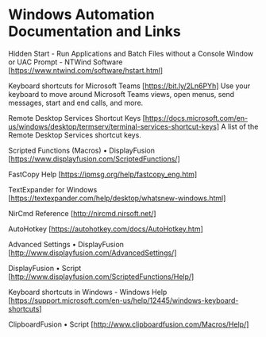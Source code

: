 # Windows Automation Documentation and Links

Hidden Start - Run Applications and Batch Files without a Console Window or UAC Prompt - NTWind Software [https://www.ntwind.com/software/hstart.html]

Keyboard shortcuts for Microsoft Teams [https://bit.ly/2Ln6PYh]
Use your keyboard to move around Microsoft Teams views, open menus, send messages, start and end calls, and more.

Remote Desktop Services Shortcut Keys [https://docs.microsoft.com/en-us/windows/desktop/termserv/terminal-services-shortcut-keys]
A list of the Remote Desktop Services shortcut keys.

Scripted Functions (Macros) • DisplayFusion [https://www.displayfusion.com/ScriptedFunctions/]

FastCopy Help [https://ipmsg.org/help/fastcopy_eng.htm]

TextExpander for Windows [https://textexpander.com/help/desktop/whatsnew-windows.html]

NirCmd Reference [http://nircmd.nirsoft.net/]

AutoHotkey [https://autohotkey.com/docs/AutoHotkey.htm]

Advanced Settings • DisplayFusion [http://www.displayfusion.com/AdvancedSettings/]

DisplayFusion • Script [http://www.displayfusion.com/ScriptedFunctions/Help/]

Keyboard shortcuts in Windows - Windows Help [https://support.microsoft.com/en-us/help/12445/windows-keyboard-shortcuts]

ClipboardFusion • Script [http://www.clipboardfusion.com/Macros/Help/]